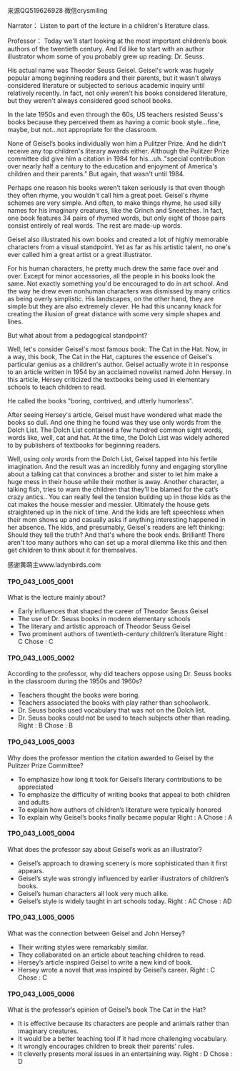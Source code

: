 来源QQ519626928 微信crysmiling

Narrator：
Listen to part of the lecture in a children's literature class. 

Professor：
Today we'll start looking at the most important children’s book authors of the twentieth century. And I’d like to start with an author illustrator whom some of you probably grew up reading: Dr. Seuss.

His actual name was Theodor Seuss Geisel. Geisel's work was hugely popular among beginning readers and their parents, but it wasn't always considered literature or subjected to serious academic inquiry until relatively recently. In fact, not only weren't his books considered literature, but they weren't always considered good school books.

In the late 1950s and even through the 60s, US teachers resisted Seuss's books because they perceived them as having a comic book style...fine, maybe, but not...not appropriate for the classroom.

None of Geisel’s books individually won him a Pulitzer Prize. And he didn't receive any top children's literary awards either. Although the Pulitzer Prize committee did give him a citation in 1984 for his...uh.."special contribution over nearly half a century to the education and enjoyment of America's children and their parents." But again, that wasn't until 1984.

Perhaps one reason his books weren’t taken seriously is that even though they often rhyme, you wouldn't call him a great poet. Geisel's rhyme schemes are very simple. And often, to make things rhyme, he used silly names for his imaginary creatures, like the Grinch and Sneetches. In fact, one book features 34 pairs of rhymed words, but only eight of those pairs consist entirely of real words. The rest are made-up words.

Geisel also illustrated his own books and created a lot of highly memorable characters from a visual standpoint. Yet as far as his artistic talent, no one's ever called him a great artist or a great illustrator.

For his human characters, he pretty much drew the same face over and over. Except for minor accessories, all the people in his books look the same. Not exactly something you'd be encouraged to do in art school. And the way he drew even nonhuman characters was dismissed by many critics as being overly simplistic. His landscapes, on the other hand, they are simple but they are also extremely clever. He had this uncanny knack for creating the illusion of great distance with some very simple shapes and lines.

But what about from a pedagogical standpoint?

Well, let's consider Geisel's most famous book: The Cat in the Hat. Now, in a way, this book, The Cat in the Hat, captures the essence of Geisel's particular genius as a children's author. Geisel actually wrote it in response to an article written in 1954 by an acclaimed novelist named John Hersey. In this article, Hersey criticized the textbooks being used in elementary schools to teach children to read.

He called the books "boring, contrived, and utterly humorless".

After seeing Hersey's article, Geisel must have wondered what made the books so dull. And one thing he found was they use only words from the Dolch List. The Dolch List contained a few hundred common sight words, words like, well, cat and hat. At the time, the Dolch List was widely adhered to by publishers of textbooks for beginning readers.

Well, using only words from the Dolch List, Geisel tapped into his fertile imagination. And the result was an incredibly funny and engaging storyline about a talking cat that convinces a brother and sister to let him make a huge mess in their house while their mother is away. Another character, a talking fish, tries to warn the children that they’ll be blamed for the cat’s crazy antics.. You can really feel the tension building up in those kids as the cat makes the house messier and messier. Ultimately the house gets straightened up in the nick of time. And the kids are left speechless when their mom shows up and casually asks if anything interesting happened in her absence. The kids, and presumably, Geisel's readers are left thinking: Should they tell the truth? And that's where the book ends.
Brilliant! There aren't too many authors who can set up a moral dilemma like this and then get children to think about it for themselves. 

感谢黄萌主www.ladynbirds.com

#### TPO_043_L005_Q001
What is the lecture mainly about?
- Early influences that shaped the career of Theodor Seuss Geisel
- The use of Dr. Seuss books in modern elementary schools
- The literary and artistic approach of Theodor Seuss Geisel
- Two prominent authors of twentieth-century children’s literature
Right : C	Chose : C


#### TPO_043_L005_Q002
According to the professor, why did teachers oppose using Dr. Seuss books in the classroom during the 1950s and 1960s?
- Teachers thought the books were boring.
- Teachers associated the books with play rather than schoolwork.
- Dr. Seuss books used vocabulary that was not on the Dolch list.
- Dr. Seuss books could not be used to teach subjects other than reading.
Right : B	Chose : B


#### TPO_043_L005_Q003
Why does the professor mention the citation awarded to Geisel by the Pulitzer Prize Committee?
- To emphasize how long it took for Geisel’s literary contributions to be appreciated
- To emphasize the difficulty of writing books that appeal to both children and adults
- To explain how authors of children’s literature were typically honored
- To explain why Geisel’s books finally became popular
Right : A	Chose : A


#### TPO_043_L005_Q004
What does the professor say about Geisel’s work as an illustrator?
- Geisel’s approach to drawing scenery is more sophisticated than it first appears.
- Geisel’s style was strongly influenced by earlier illustrators of children’s books.
- Geisel’s human characters all look very much alike.
- Geisel’s style is widely taught in art schools today.
Right : AC	Chose :  AD


#### TPO_043_L005_Q005
What was the connection between Geisel and John Hersey?
- Their writing styles were remarkably similar.
- They collaborated on an article about teaching children to read.
- Hersey’s article inspired Geisel to write a new kind of book.
- Hersey wrote a novel that was inspired by Geisel’s career.
Right : C	Chose : C


#### TPO_043_L005_Q006
What is the professor’s opinion of Geisel’s book The Cat in the Hat?
- It is effective because its characters are people and animals rather than imaginary creatures.
- It would be a better teaching tool if it had more challenging vocabulary.
- It wrongly encourages children to break their parents’ rules.
- It cleverly presents moral issues in an entertaining way.
Right : D	Chose : D
